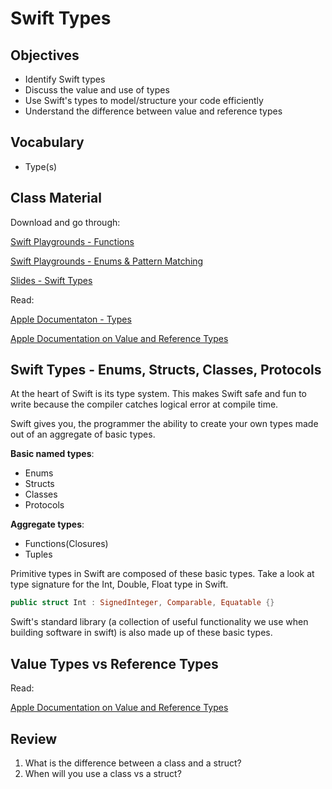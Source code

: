# Swift Types

## Objectives

- Identify Swift types
- Discuss the value and use of types
- Use Swift's types to model/structure your code efficiently
- Understand the difference between value and reference types

## Vocabulary 

- Type(s)


## Class Material

Download and go through:

[Swift Playgrounds - Functions](Functions.playground)

[Swift Playgrounds - Enums & Pattern Matching](enums.playground)

[Slides - Swift Types](swift-types.key)

Read:

[Apple Documentaton - Types](https://developer.apple.com/library/content/documentation/Swift/Conceptual/Swift_Programming_Language/Types.html)

[Apple Documentation on Value and Reference Types](https://developer.apple.com/swift/blog/?id=10)

## Swift Types - Enums, Structs, Classes, Protocols

At the heart of Swift is its type system. This makes Swift safe and fun to write because the compiler catches logical error at compile time.

Swift gives you, the programmer the ability to create your own types made out of an aggregate of basic types.

**Basic named types**:

- Enums
- Structs
- Classes
- Protocols

**Aggregate types**:

- Functions(Closures)
- Tuples

Primitive types in Swift are composed of these basic types. Take a look at type signature for the Int, Double, Float type in Swift.

```swift
public struct Int : SignedInteger, Comparable, Equatable {}
```

Swift's standard library (a collection of useful functionality we use when building software in swift) is also made up of these basic types.

## Value Types vs Reference Types

Read: 

[Apple Documentation on Value and Reference Types](https://developer.apple.com/swift/blog/?id=10)

## Review

1. What is the difference between a class and a struct?
2. When will you use a class vs a struct?
